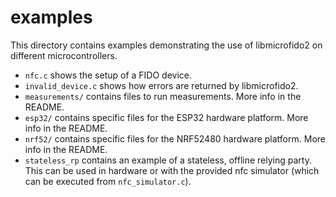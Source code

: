 # examples

This directory contains examples demonstrating the use of libmicrofido2 on different microcontrollers.

- `nfc.c` shows the setup of a FIDO device.
- `invalid_device.c` shows how errors are returned by libmicrofido2.
- `measurements/` contains files to run measurements. More info in the README.
- `esp32/` contains specific files for the ESP32 hardware platform. More info in the README.
- `nrf52/` contains specific files for the NRF52480 hardware platform. More info in the README.
- `stateless_rp` contains an example of a stateless, offline relying party. This can be used in hardware or with the provided nfc simulator (which can be executed from `nfc_simulator.c`).
